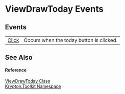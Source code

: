 # ViewDrawToday Events




## Events
<table>
<tr>
<td><a href="0c3bd911-af70-8610-1770-711c498f74dd.md">Click</a></td>
<td>Occurs when the today button is clicked.</td></tr>
</table>

## See Also


#### Reference
<a href="a9571a60-e0c7-07c9-fe99-0cda264560da.md">ViewDrawToday Class</a>  
<a href="79d2eac2-21f4-54ff-7552-b20c33c30600.md">Krypton.Toolkit Namespace</a>  
